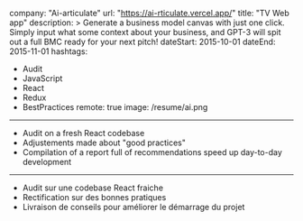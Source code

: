company: "Ai-articulate"
url: "https://ai-rticulate.vercel.app/"
title: "TV Web app"
description: >
Generate a business model canvas with just one click. Simply input what some context about your business, and GPT-3 will spit out a full BMC ready for your next pitch!
dateStart: 2015-10-01
dateEnd: 2015-11-01
hashtags:
  - Audit
  - JavaScript
  - React
  - Redux
  - BestPractices
remote: true
image: /resume/ai.png

---

- Audit on a fresh React codebase
- Adjustements made about "good practices"
- Compilation of a report full of recommendations speed up day-to-day
  development

---

- Audit sur une codebase React fraiche
- Rectification sur des bonnes pratiques
- Livraison de conseils pour améliorer le démarrage du projet
